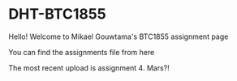 # DHT-BTC1855

Hello! Welcome to Mikael Gouwtama's BTC1855 assignment page

You can find the assignments file from here

The most recent upload is assignment 4. Mars?!
